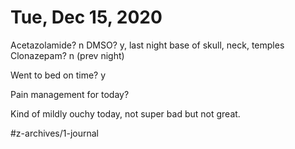 # Tue, Dec 15, 2020
Acetazolamide? n
DMSO? y, last night base of skull, neck, temples
Clonazepam? n
(prev night)

Went to bed on time? y

Pain management for today? 


Kind of mildly ouchy today, not super bad but not great. 

#z-archives/1-journal
